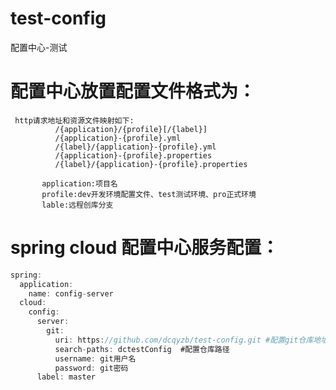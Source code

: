 # test-config
配置中心-测试

# 配置中心放置配置文件格式为：
     http请求地址和资源文件映射如下:
              /{application}/{profile}[/{label}]
              /{application}-{profile}.yml
              /{label}/{application}-{profile}.yml
              /{application}-{profile}.properties
              /{label}/{application}-{profile}.properties
              
           application:项目名
           profile:dev开发环境配置文件、test测试环境、pro正式环境
           lable:远程创库分支
           
# spring cloud 配置中心服务配置：
```java
spring:
  application:
    name: config-server
  cloud:
    config:
      server:
        git:
          uri: https://github.com/dcqyzb/test-config.git #配置git仓库地址
          search-paths: dctestConfig  #配置仓库路径
          username: git用户名
          password: git密码
      label: master
```
